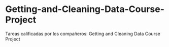 # Getting-and-Cleaning-Data-Course-Project
Tareas calificadas por los compañeros: Getting and Cleaning Data Course Project

